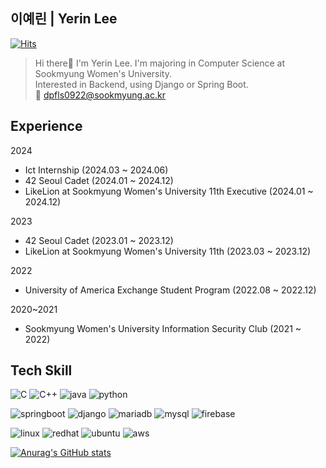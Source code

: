 ## 이예린 | Yerin Lee
[![Hits](https://hits.seeyoufarm.com/api/count/incr/badge.svg?url=https%3A%2F%2Fgithub.com%2Fdpfls0922%2F&count_bg=%23F5D661&title_bg=%23555555&icon=&icon_color=%23E7E7E7&title=hits&edge_flat=false)](https://hits.seeyoufarm.com)

>Hi there👋 I'm Yerin Lee.
>I'm majoring in Computer Science at Sookmyung Women's University. </br>
>Interested in Backend, using Django or Spring Boot. </br>
>📩 dpfls0922@sookmyung.ac.kr

## Experience
2024
- Ict Internship (2024.03 ~ 2024.06)
- 42 Seoul Cadet (2024.01 ~ 2024.12)
- LikeLion at Sookmyung Women's University 11th Executive (2024.01 ~ 2024.12)


2023
- 42 Seoul Cadet (2023.01 ~ 2023.12)
- LikeLion at Sookmyung Women's University 11th (2023.03 ~ 2023.12)


2022
- University of America Exchange Student Program (2022.08 ~ 2022.12)


2020~2021
- Sookmyung Women's University Information Security Club (2021 ~ 2022)


## Tech Skill
![C](https://img.shields.io/badge/C-A8B9CC?style=flat&logo=c&logoColor=white)
![C++](https://img.shields.io/badge/C++-00599C?style=flat&logo=cplusplus&logoColor=white)
![java](https://img.shields.io/badge/Java-ED8B00?style=flat&logo=openjdk&logoColor=white)
![python](https://img.shields.io/badge/python-3776AB?style=flat&logo=python&logoColor=white)

![springboot](https://img.shields.io/badge/SpringBoot-6DB33F?style=flat&logo=spring&logoColor=white)
![django](https://img.shields.io/badge/Django-092E20?style=flat&logo=django&logoColor=white)
![mariadb](https://img.shields.io/badge/MariaDB-003545?style=flat&logo=mariadb&logoColor=white)
![mysql](https://img.shields.io/badge/MySQL-00000F?style=flat&logo=mysql&logoColor=white)
![firebase](https://img.shields.io/badge/Firebase-039BE5?style=flat&logo=Firebase&logoColor=white)

![linux](https://img.shields.io/badge/Linux-FCC624?style=flat&logo=linux&logoColor=black)
![redhat](https://img.shields.io/badge/Red%20Hat-EE0000?style=flat&logo=redhat&logoColor=white)
![ubuntu](https://img.shields.io/badge/Ubuntu-E95420?style=flat&logo=ubuntu&logoColor=white)
![aws](https://img.shields.io/badge/Amazon_AWS-FF9900?style=flat&logo=amazonaws&logoColor=white)

[![Anurag's GitHub stats](https://github-readme-stats.vercel.app/api?username=dpfls0922)](https://github.com//github-readme-stats)
